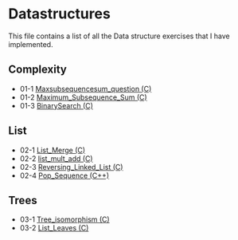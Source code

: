 # Datastructures

This file contains a list of all the Data structure exercises that I have implemented.

## Complexity

* 01-1 [Maxsubsequencesum_question (C)](./eclipse/DataStructuresCode/src/01_1_Maxsubsequencesum_question.cpp)
* 01-2 [Maximum_Subsequence_Sum (C)](./eclipse/DataStructuresCode/src/01_2_Maximum_Subsequence_Sum.cpp)
* 01-3 [BinarySearch (C)](./eclipse/DataStructuresCode/src/01_3_BinarySearch.cpp)

## List

* 02-1 [List_Merge (C)](./eclipse/DataStructuresCode/src/02_1_List_Merge.cpp)
* 02-2 [list_mult_add (C)](./eclipse/DataStructuresCode/src/02_2_list_mult_add.cpp)
* 02-3 [Reversing_Linked_List (C)](./eclipse/DataStructuresCode/src/02_3_Reversing_Linked_List.cpp)
* 02-4 [Pop_Sequence (C++)](./eclipse/DataStructuresCode/src/02_4_Pop_Sequence.cpp)

## Trees

- 03-1 [Tree_isomorphism (C)](./eclipse/DataStructuresCode/src/03_1_Tree_isomorphism.cpp)
- 03-2 [List_Leaves (C)](./eclipse/DataStructuresCode/src/03_2_List_Leaves.cpp)

